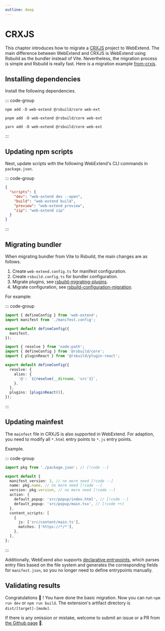 ```yaml
---
outline: deep
---
```


# CRXJS

This chaptor introduces how to migrate a [CRXJS](https://crxjs.dev/vite-plugin) project to WebExtend. The main difference between WebExtend and CRXJS is WebExtend using Rsbuild as the bundler instead of Vite. Nevertheless, the migration process is simple and Rsbuild is really fast. Here is a migration example [from-crxjs](https://github.com/web-extend/examples/pull/7/files).

## Installing dependencies

Install the following dependencies.

::: code-group

```shell [npm]
npm add -D web-extend @rsbuild/core web-ext
```

```shell [pnpm]
pnpm add -D web-extend @rsbuild/core web-ext
```

```shell [yarn]
yarn add -D web-extend @rsbuild/core web-ext
```

:::

## Updating npm scripts

Next, update scripts with the following WebExtend's CLI commands in `package.json`.

::: code-group

```json [package.json]
{
  "scripts": {
    "dev": "web-extend dev --open",
    "build": "web-extend build",
    "preview": "web-extend preview",
    "zip": "web-extend zip"
  }
}
```

:::

## Migrating bundler

When migrating bundler from Vite to Rsbuild, the main changes are as follows.

1. Create `web-extend.config.ts` for manifest configuration.
2. Create `rsbuild.config.ts` for bundler configuration.
3. Migrate plugins, see [rsbuild-migrating-plugins](https://rsbuild.rs/guide/migration/vite#migrating-plugins).
4. Migrate configuration, see [rsbuild-configuration-migration](https://rsbuild.rs/guide/migration/vite#configuration-migration).

For example:

::: code-group

```ts [web-extend.config.ts]
import { defineConfig } from 'web-extend';
import manifest from './manifest.config';

export default defineConfig({
  manifest,
});
```

```ts [rsbuild.config.ts]
import { resolve } from 'node:path';
import { defineConfig } from '@rsbuild/core';
import { pluginReact } from '@rsbuild/plugin-react';

export default defineConfig({
  resolve: {
    alias: {
      '@': `${resolve(__dirname, 'src')}`,
    },
  },
  plugins: [pluginReact()],
});
```

:::

## Updating mainfest

The `mainfest` file in CRXJS is also supported in WebExtend. For adaption, you need to modify all `*.html` entry points to `*.js` entry points.

Example.

::: code-group

```ts [manifest.config.ts]
import pkg from './package.json'; // [!code --]

export default {
  manifest_version: 3, // no more need [!code --]
  name: pkg.name, // no more need [!code --]
  version: pkg.version, // no more need [!code --]
  action: {
    default_popup: 'src/popup/index.html', // [!code --]
    default_popup: 'src/popup/main.tsx', // [!code ++]
  },
  content_scripts: [
    {
      js: ['src/content/main.ts'],
      matches: ['https://*/*'],
    },
  ],
};
```

:::

Additionally, WebExend also supports [declarative entrypoints](../essentials/entrypoints.md), which parses entry files based on the file system and generates the corresponding fields for `manifest.json`, so you no longer need to define entrypoints manually.

## Validating results

Congratulations 🎉 ! You have done the basic migration. Now you can run `npm run dev` or `npm run build`. The extension's artifact directory is `dist/[target]-[mode]`.

If there is any omission or mistake, welcome to submit an issue or a PR from [the Github page](https://github.com/web-extend/web-extend) 🤝.
